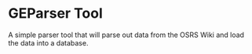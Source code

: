 # GEParser Tool

A simple parser tool that will parse out data from the OSRS Wiki and load the data into a database.
